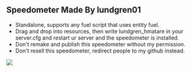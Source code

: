 ## Speedometer Made By lundgren01

- Standalone, supports any fuel script that uses entity fuel.
- Drag and drop into resources, then write lundgren_hmatare in your server.cfg and restart ur server and the speedometer is installed.
- Don't remake and publish this speedometer without my permission.
- Don't resell this speedometer, redirect people to my github instead.

<img height="auto" width="auto" src="https://media.discordapp.net/attachments/1080996604405882972/1217936816687284304/Skarmbild_2024-03-14_214212.png?ex=6605d70d&is=65f3620d&hm=8d467b48dee5ba1686a8808f26fc01d2865530b0db636877b72871859c812ff6&=&format=webp&quality=lossless&width=1609&height=905"/>  
